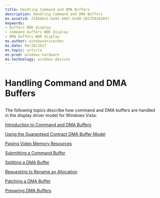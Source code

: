 ```yaml
---
title: Handling Command and DMA Buffers
description: Handling Command and DMA Buffers
ms.assetid: 21564bcb-ba93-446f-bc08-282759263847
keywords:
- buffers WDK display
- command buffers WDK display
- DMA buffers WDK display
ms.author: windowsdriverdev
ms.date: 04/20/2017
ms.topic: article
ms.prod: windows-hardware
ms.technology: windows-devices
---
```


# Handling Command and DMA Buffers


## <span id="ddk_handling_command_and_dma_buffers_gg"></span><span id="DDK_HANDLING_COMMAND_AND_DMA_BUFFERS_GG"></span>


The following topics describe how command and DMA buffers are handled in the display driver model for Windows Vista:

[Introduction to Command and DMA Buffers](introduction-to-command-and-dma-buffers.md)

[Using the Guaranteed Contract DMA Buffer Model](using-the-guaranteed-contract-dma-buffer-model.md)

[Paging Video Memory Resources](paging-video-memory-resources.md)

[Submitting a Command Buffer](submitting-a-command-buffer.md)

[Splitting a DMA Buffer](splitting-a-dma-buffer.md)

[Requesting to Rename an Allocation](requesting-to-rename-an-allocation.md)

[Patching a DMA Buffer](patching-a-dma-buffer.md)

[Preparing DMA Buffers](preparing-dma-buffers.md)

 

 





